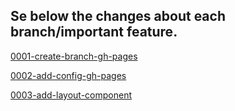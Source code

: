 ## Se below the changes about each branch/important feature. 

[0001-create-branch-gh-pages](0001-create-branch-gh-pages.md)

[0002-add-config-gh-pages](0002-add-config-gh-pages.md)

[0003-add-layout-component](0003-add-layout-component.md)
